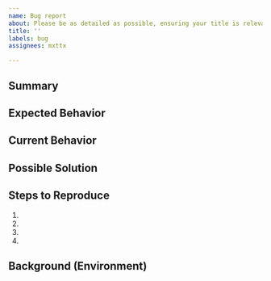 ```yaml
---
name: Bug report
about: Please be as detailed as possible, ensuring your title is relevant.
title: ''
labels: bug
assignees: mxttx

---
```


## Summary
<!--- Tell us what happened before and during what you experienced. -->

## Expected Behavior
<!--- Tell us what should happen. -->

## Current Behavior
<!--- Tell us what happens instead of the expected behaviour. -->

## Possible Solution
<!--- Not obligatory, but suggest a fix/reason for the bug. -->

## Steps to Reproduce
<!---  Tell us what you did in order for this to happen. -->
1.
2.
3.
4.

## Background (Environment)
<!--- Tell us there anything else we should know about that may or -->
<!--- may not help to reproduce this bug. -->
